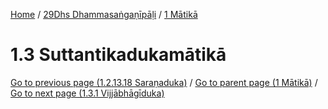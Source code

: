 
[Home](/) / [29Dhs Dhammasaṅgaṇīpāḷi](../../29Dhs.md) / [1 Mātikā](../1.md)

# 1.3 Suttantikadukamātikā


[Go to previous page (1.2.13.18 Saraṇaduka)](1.2/1.2.13/1.2.13.18.md) / [Go to parent page (1 Mātikā)](../1.md) / [Go to next page (1.3.1 Vijjābhāgīduka)](1.3/1.3.1.md)


